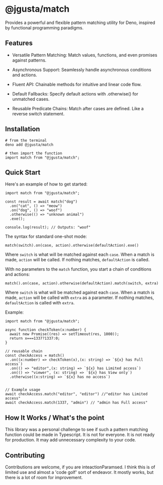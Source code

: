 # @jgusta/match

Provides a powerful and flexible pattern matching utility for Deno, inspired by functional programming paradigms.

## Features

- Versatile Pattern Matching: Match values, functions, and even promises against patterns.

- Asynchronous Support: Seamlessly handle asynchronous conditions and actions.

- Fluent API: Chainable methods for intuitive and linear code flow.

- Default Fallbacks: Specify default actions with .otherwise() for unmatched cases.

- Reusable Predicate Chains: Match after cases are defined. Like a reverse switch statement.

## Installation

```
# from the terminal
deno add @jgusta/match

# then import the function
import match from "@jgusta/match";
```

## Quick Start

Here's an example of how to get started:

```
import match from "@jgusta/match";

const result = await match("dog")
  .on("cat", () => "meow")
  .on("dog", () => "woof")
  .otherwise(() => "unknown animal")
  .exe();

console.log(result); // Outputs: "woof"
```

The syntax for standard one-shot mode:

```
match(switch).on(case, action).otherwise(defaultAction).exe()
```

Where `switch` is what will be matched against each `case`. When a match is made, `action` will be called. If nothing matches, `defaultAction` is called.

With no parameters to the `match` function, you start a chain of conditions and actions:

```
match().on(case, action).otherwise(defaultAction).match(switch, extra)
```

Where `switch` is what will be matched against each `case`. When a match is made, `action` will be called with `extra` as a parameter. If nothing matches, `defaultAction` is called with `extra`.

Example:

```
import match from "@jgusta/match";

async function checkToken(x:number) {
  await new Promise((res) => setTimeout(res, 1000));
  return x===1337?1337:0;
}

// reusable chain
const checkAccess = match()
  .on((x:number) => checkToken(x),(x: string) => `${x} has Full access`)
  .on(() => "editor",(x: string) => `${x} has Limited access`)
  .on(() => "viewer", (x: string) => `${x} has View only`)
  .otherwise((x:string) => `${x} has no access`)


// Example usage
await checkAccess.match("editor", "editor") //"editor has Limited access"
await checkAccess.match(1337, "admin") // "admin has Full access"
```

## How It Works / What's the point
This library was a personal challenge to see if such a pattern matching function could be made in Typescript. It is not for everyone. It is not ready for production. It may add unnecessary complexity to your code.
 
## Contributing
Contributions are welcome, if you are inteactionParamsed. I think this is of limited use and almost a 'code golf' sort of endeavor. It mostly works, but there is a lot of room for improvement.
